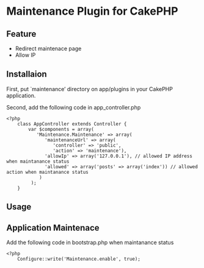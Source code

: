 # Maintenance Plugin for CakePHP #

## Feature ##

* Redirect maintenace page
* Allow IP

## Installaion ##

First, put `maintenance’ directory on app/plugins in your CakePHP application.

Second, add the following code in app_controller.php

    <?php
        class AppController extends Controller {
            var $components = array(
               'Maintenance.Maintenance' => array(
                  'maintenanceUrl' => array(
                     'controller' => 'public',
                     'action' => 'maintenance'),
                  'allowIp' => array('127.0.0.1'), // allowed IP address when maintanance status
                  'allowed' => array('posts' => array('index')) // allowed action when maintanance status
                )
             );
        }

## Usage ##

## Application Maintenace ##

Add the following code in bootstrap.php when maintanance status

    <?php
        Configure::write('Maintenance.enable', true);
